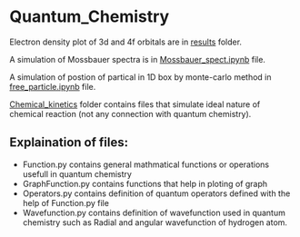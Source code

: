 # Quantum_Chemistry

Electron density plot of 3d and 4f orbitals are in [results](https://github.com/BlackHatHawk/Quantum_Chemistry/edit/main/Calculated_results) folder.

A simulation of Mossbauer spectra is in [Mossbauer_spect.ipynb](https://github.com/BlackHatHawk/Quantum_Chemistry/blob/main/Mossbauer_spect.ipynb) file.

A simulation of postion of partical in 1D box by monte-carlo method in [free_particle.ipynb](https://github.com/BlackHatHawk/Quantum_Chemistry/blob/main/free_particle.ipynb) file.

[Chemical_kinetics](https://github.com/BlackHatHawk/Quantum_Chemistry/blob/main/Chemical_kinetics) folder contains files that simulate ideal nature of chemical reaction (not any connection with quantum chemistry).

## Explaination of files:

- Function.py contains general mathmatical functions or operations usefull in quantum chemistry
- GraphFunction.py contains functions that help in ploting of graph
- Operators.py contains definition of quantum operators defined with the help of Function.py file
- Wavefunction.py contains definition of wavefunction used in quantum chemistry such as Radial and angular wavefunction of hydrogen atom.
